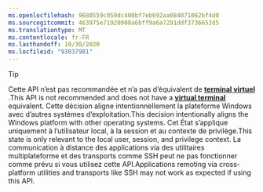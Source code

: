 ```yaml
---
ms.openlocfilehash: 9680559c050dc400bf7eb692aa084071062bf4d0
ms.sourcegitcommit: 463975e71920908a6bff9a6a7291ddf3736652d5
ms.translationtype: MT
ms.contentlocale: fr-FR
ms.lasthandoff: 10/30/2020
ms.locfileid: "93037981"
---
```

> [!TIP]
> <span data-ttu-id="d6fd1-101">Cette API n’est pas recommandée et n’a pas d’équivalent de **[terminal virtuel](../console-virtual-terminal-sequences.md)** .</span><span class="sxs-lookup"><span data-stu-id="d6fd1-101">This API is not recommended and does not have a **[virtual terminal](../console-virtual-terminal-sequences.md)** equivalent.</span></span> <span data-ttu-id="d6fd1-102">Cette décision aligne intentionnellement la plateforme Windows avec d’autres systèmes d’exploitation.</span><span class="sxs-lookup"><span data-stu-id="d6fd1-102">This decision intentionally aligns the Windows platform with other operating systems.</span></span> <span data-ttu-id="d6fd1-103">Cet État s’applique uniquement à l’utilisateur local, à la session et au contexte de privilège.</span><span class="sxs-lookup"><span data-stu-id="d6fd1-103">This state is only relevant to the local user, session, and privilege context.</span></span> <span data-ttu-id="d6fd1-104">La communication à distance des applications via des utilitaires multiplateforme et des transports comme SSH peut ne pas fonctionner comme prévu si vous utilisez cette API.</span><span class="sxs-lookup"><span data-stu-id="d6fd1-104">Applications remoting via cross-platform utilities and transports like SSH may not work as expected if using this API.</span></span>
